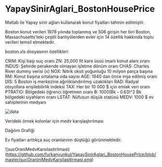 # YapaySinirAglari_BostonHousePrice

Matlab ile Yapay sinir ağları kullanarak konut fiyatları tahmin edilmiştir.

Boston konut verileri 1978 yılında toplanmış ve 506 girişin her biri Boston, Massachusetts'teki çeşitli banliyölerden evler için 14 özellik hakkında toplu verileri temsil etmektedir. 

boston.xls dosyasının özellikleri

CRIM: Kişi başı suç oranı
ZN: 25,000 fit kare üssü imarlı konut alanı oranı
INDUS: Şehirde perakende olmayan işletme dönüm oranı
CHAS: Charles River dummy verisi (x)
NOX: Nitrik oksit yoğunluğu 10 milyon parça başına
RM: Konut başına ortalama oda sayısı
AGE: 1940 dan önce inşa edilmiş oranı
DIS: 5 Boston iş merkezine ağırlıklandırılmış uzaklıkları
RAD: Radyal otoyollara erişilebilirlik indeksi
TAX: Her bir 10 000 $ için emlak veri oranı
PTRATIO: Bölgedeki öğrenci öğretmen oranı
B:  1000(Bk - 0.63)^2 Bk bölgedeki siyahların oranı
LSTAT: Nüfusun düşük statüsü
MEDV: 1000 $ ev sahiplerinin medyanı


![data](https://miro.medium.com/max/1394/1*5KmVaL6NijJI3rWZrbGvnA.png)

Verideki örnek kolonlar için medv karışlaştırılması

Dağılım Grafiği

Ev fiyatları arttıkça suç oranlarının düştüğü görünmektedir.

![sucOraniMedvKarsilastirilmasi)(https://github.com/furkanyunkul/YapaySinirAglari_BostonHousePrice/blob/master/sucOraniniMedvKarsilasitirmasi.png)


